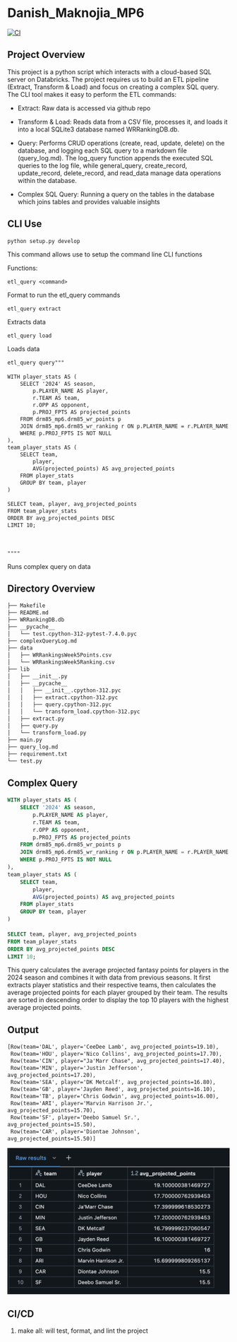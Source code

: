 # Danish_Maknojia_MP6

[![CI](https://github.com/nogibjj/Maknojia_Danish_MP6/actions/workflows/cicd.yml/badge.svg?branch=main)](https://github.com/nogibjj/Maknojia_Danish_MP6/actions/workflows/cicd.yml)

## Project Overview
This project is a python script which interacts with a cloud-based SQL server on Databricks. The project requires us to build an ETL pipeline (Extract, Transform & Load) and focus on creating a complex SQL query. The CLI tool makes it easy to perform the ETL commands:

- Extract: Raw data is accessed via github repo

- Transform & Load: Reads data from a CSV file, processes it, and loads it into a local SQLite3 database named WRRankingDB.db.

- Query: Performs CRUD operations (create, read, update, delete) on the database, and logging each SQL query to a markdown file (query_log.md). The log_query function appends the executed SQL queries to the log file, while general_query, create_record, update_record, delete_record, and read_data manage data operations within the database.

- Complex SQL Query: Running a query on the tables in the database which joins tables and provides valuable insights

## CLI Use

```
python setup.py develop
```
This command allows use to setup the command line CLI functions

Functions:

```
etl_query <command>
```
Format to run the etl_query commands

```
etl_query extract
```
Extracts data
```
etl_query load
```
Loads data
```
etl_query query"""

WITH player_stats AS (
    SELECT '2024' AS season,
        p.PLAYER_NAME AS player,
        r.TEAM AS team,
        r.OPP AS opponent,
        p.PROJ_FPTS AS projected_points
    FROM drm85_mp6.drm85_wr_points p
    JOIN drm85_mp6.drm85_wr_ranking r ON p.PLAYER_NAME = r.PLAYER_NAME
    WHERE p.PROJ_FPTS IS NOT NULL
),
team_player_stats AS (
    SELECT team,
        player,
        AVG(projected_points) AS avg_projected_points
    FROM player_stats
    GROUP BY team, player
)

SELECT team, player, avg_projected_points
FROM team_player_stats
ORDER BY avg_projected_points DESC
LIMIT 10;



""""
```
Runs complex query on data 

## Directory Overview

```
├── Makefile
├── README.md
├── WRRankingDB.db
├── __pycache__
│   └── test.cpython-312-pytest-7.4.0.pyc
├── complexQueryLog.md
├── data
│   ├── WRRankingsWeek5Points.csv
│   └── WRRankingsWeek5Ranking.csv
├── lib
│   ├── __init__.py
│   ├── __pycache__
│   │   ├── __init__.cpython-312.pyc
│   │   ├── extract.cpython-312.pyc
│   │   ├── query.cpython-312.pyc
│   │   └── transform_load.cpython-312.pyc
│   ├── extract.py
│   ├── query.py
│   └── transform_load.py
├── main.py
├── query_log.md
├── requirement.txt
└── test.py

```

## Complex Query 
```sql
WITH player_stats AS (
    SELECT '2024' AS season,
        p.PLAYER_NAME AS player,
        r.TEAM AS team,
        r.OPP AS opponent,
        p.PROJ_FPTS AS projected_points
    FROM drm85_mp6.drm85_wr_points p
    JOIN drm85_mp6.drm85_wr_ranking r ON p.PLAYER_NAME = r.PLAYER_NAME
    WHERE p.PROJ_FPTS IS NOT NULL
),
team_player_stats AS (
    SELECT team,
        player,
        AVG(projected_points) AS avg_projected_points
    FROM player_stats
    GROUP BY team, player
)

SELECT team, player, avg_projected_points
FROM team_player_stats
ORDER BY avg_projected_points DESC
LIMIT 10;

```
This query calculates the average projected fantasy points for players in the 2024 season and combines it with data from previous seasons.
It first extracts player statistics and their respective teams, then calculates the average projected points for each player grouped by their team.
The results are sorted in descending order to display the top 10 players with the highest average projected points.

## Output

```text
[Row(team='DAL', player='CeeDee Lamb', avg_projected_points=19.10),
 Row(team='HOU', player='Nico Collins', avg_projected_points=17.70),
 Row(team='CIN', player="Ja'Marr Chase", avg_projected_points=17.40),
 Row(team='MIN', player='Justin Jefferson', avg_projected_points=17.20),
 Row(team='SEA', player='DK Metcalf', avg_projected_points=16.80),
 Row(team='GB', player='Jayden Reed', avg_projected_points=16.10),
 Row(team='TB', player='Chris Godwin', avg_projected_points=16.00),
 Row(team='ARI', player='Marvin Harrison Jr.', avg_projected_points=15.70),
 Row(team='SF', player='Deebo Samuel Sr.', avg_projected_points=15.50),
 Row(team='CAR', player='Diontae Johnson', avg_projected_points=15.50)]
 ```

![alt text](Results.png)


## CI/CD
1. make all: will test, format, and lint the project

